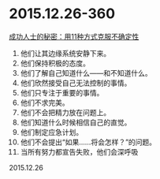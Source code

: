 2015.12.26-360
==============
[成功人士的秘密：用11种方式克服不确定性](http://mp.weixin.qq.com/s?__biz=MTY3NzIwMTc2MQ==&amp;mid=402069396&amp;idx=1&amp;sn=80479461f5544e24bb6707d6d77802ff&amp;scene=1&amp;srcid=1227W78pDi8wl70Q6ONOm158#rd)

1. 他们让其边缘系统安静下来。
2. 他们保持积极的态度。
3. 他们了解自己知道什么——和不知道什么。
4. 他们欣然接受自己无法控制的事情。
5. 他们只专注于重要的事情。
6. 他们不求完美。
7. 他们不会把精力放在问题上。
8. 他们知道什么时候相信自己的直觉。
9. 他们制定应急计划。
10. 他们不会提出“如果……将会怎样？”的问题。
11. 当所有努力都宣告失败，他们会深呼吸

2015.12.26